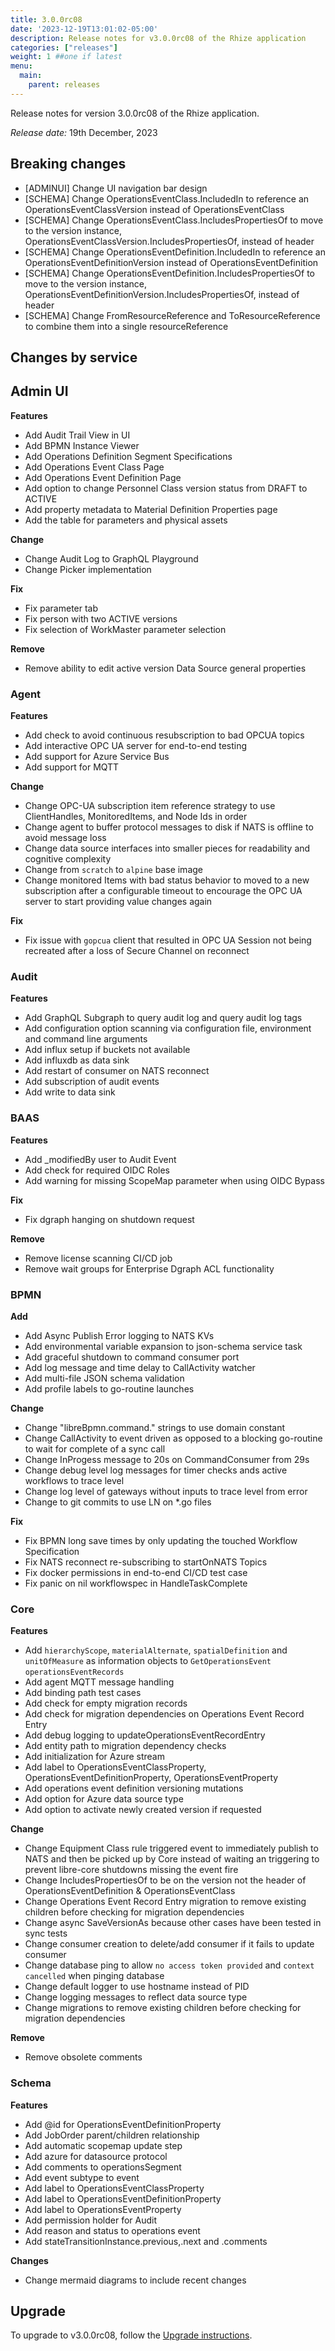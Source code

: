 ```yaml
---
title: 3.0.0rc08
date: '2023-12-19T13:01:02-05:00'
description: Release notes for v3.0.0rc08 of the Rhize application
categories: ["releases"]
weight: 1 ##one if latest
menu:
  main:
    parent: releases
---
```


Release notes for version 3.0.0rc08 of the Rhize application.

_Release date:_ 19th December, 2023

## Breaking changes

  - [ADMINUI] Change UI navigation bar design
  - [SCHEMA] Change OperationsEventClass.IncludedIn to reference an OperationsEventClassVersion instead of OperationsEventClass
  - [SCHEMA] Change OperationsEventClass.IncludesPropertiesOf to move to the version instance, OperationsEventClassVersion.IncludesPropertiesOf, instead of header 
  - [SCHEMA] Change OperationsEventDefinition.IncludedIn to reference an OperationsEventDefinitionVersion instead of OperationsEventDefinition
  - [SCHEMA] Change OperationsEventDefinition.IncludesPropertiesOf to move to the version instance, OperationsEventDefinitionVersion.IncludesPropertiesOf, instead of header
  - [SCHEMA] Change FromResourceReference and ToResourceReference to combine them into a single resourceReference

## Changes by service

## Admin UI

**Features**
- Add Audit Trail View in UI
- Add BPMN Instance Viewer
- Add Operations Definition Segment Specifications
- Add Operations Event Class Page
- Add Operations Event Definition Page
- Add option to change Personnel Class version status from DRAFT to ACTIVE
- Add property metadata to Material Definition Properties page
- Add the table for parameters and physical assets

**Change**
- Change Audit Log to GraphQL Playground
- Change Picker implementation

**Fix**
- Fix parameter tab
- Fix person with two ACTIVE versions
- Fix selection of WorkMaster parameter selection

**Remove**
- Remove ability to edit active version Data Source general properties

### Agent

**Features**
- Add check to avoid continuous resubscription to bad OPCUA topics
- Add interactive OPC UA server for end-to-end testing
- Add support for Azure Service Bus
- Add support for MQTT
 
**Change**
- Change OPC-UA subscription item reference strategy to use ClientHandles, MonitoredItems, and Node Ids in order
- Change agent to buffer protocol messages to disk if NATS is offline to avoid message loss
- Change data source interfaces into smaller pieces for readability and cognitive complexity
- Change from `scratch` to `alpine` base image
- Change monitored Items with bad status behavior to moved to a new subscription after a configurable timeout to encourage the OPC UA server to start providing value changes again

**Fix**
- Fix issue with `gopcua` client that resulted in OPC UA Session not being recreated after a loss of Secure Channel on reconnect

### Audit

**Features**
- Add GraphQL Subgraph to query audit log and query audit log tags
- Add configuration option scanning via configuration file, environment and command line arguments
- Add influx setup if buckets not available
- Add influxdb as data sink
- Add restart of consumer on NATS reconnect
- Add subscription of audit events
- Add write to data sink

### BAAS

**Features**
- Add _modifiedBy user to Audit Event
- Add check for required OIDC Roles
- Add warning for missing ScopeMap parameter when using OIDC Bypass

**Fix**
- Fix dgraph hanging on shutdown request

**Remove**
- Remove license scanning CI/CD job
- Remove wait groups for Enterprise Dgraph ACL functionality

### BPMN

**Add**
- Add Async Publish Error logging to NATS KVs
- Add environmental variable expansion to json-schema service task
- Add graceful shutdown to command consumer port
- Add log message and time delay to CallActivity watcher
- Add multi-file JSON schema validation
- Add profile labels to go-routine launches

**Change**
- Change "libreBpmn.command." strings to use domain constant
- Change CallActivity to event driven as opposed to a blocking go-routine to wait for complete of a sync call
- Change InProgess message to 20s on CommandConsumer from 29s
- Change debug level log messages for timer checks ands active workflows to trace level
- Change log level of gateways without inputs to trace level from error
- Change to git commits to use LN on *.go files

**Fix**
- Fix BPMN long save times by only updating the touched Workflow Specification
- Fix NATS reconnect re-subscribing to startOnNATS Topics
- Fix docker permissions in end-to-end CI/CD test case
- Fix panic on nil workflowspec in HandleTaskComplete

### Core

**Features**
- Add `hierarchyScope`, `materialAlternate`, `spatialDefinition` and `unitOfMeasure` as information objects to `GetOperationsEvent` `operationsEventRecords` 
- Add agent MQTT message handling
- Add binding path test cases
- Add check for empty migration records
- Add check for migration dependencies on Operations Event Record Entry 
- Add debug logging to updateOperationsEventRecordEntry
- Add entity path to migration dependency checks
- Add initialization for Azure stream
- Add label to OperationsEventClassProperty, OperationsEventDefinitionProperty, OperationsEventProperty
- Add operations event definition versioning mutations
- Add option for Azure data source type
- Add option to activate newly created version if requested

**Change**
- Change Equipment Class rule triggered event to immediately publish to NATS and then be picked up by Core instead of waiting an triggering to prevent libre-core shutdowns missing the event fire
- Change IncludesPropertiesOf to be on the version not the header of OperationsEventDefinition & OperationsEventClass
- Change Operations Event Record Entry migration to remove existing children before checking for migration dependencies
- Change async SaveVersionAs because other cases have been tested in sync tests
- Change consumer creation to delete/add consumer if it fails to update consumer
- Change database ping to allow `no access token provided` and `context cancelled` when pinging database
- Change default logger to use hostname instead of PID
- Change logging messages to reflect data source type
- Change migrations to remove existing children before checking for migration dependencies

**Remove**
- Remove obsolete comments

### Schema

**Features**
- Add @id for OperationsEventDefinitionProperty
- Add JobOrder parent/children relationship
- Add automatic scopemap update step
- Add azure for datasource protocol
- Add comments to operationsSegment
- Add event subtype to event
- Add label to OperationsEventClassProperty 
- Add label to OperationsEventDefinitionProperty
- Add label to OperationsEventProperty
- Add permission holder for Audit
- Add reason and status to operations event
- Add stateTransitionInstance.previous,.next and .comments

**Changes**
- Change mermaid diagrams to include recent changes

## Upgrade

To upgrade to v3.0.0rc08, follow the [Upgrade instructions](/deploy/upgrade).

